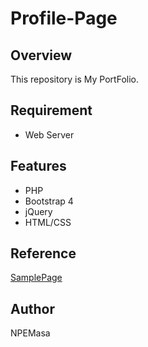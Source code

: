 # Profile-Page

## Overview

This repository is My PortFolio.

## Requirement

- Web Server

## Features

- PHP
- Bootstrap 4
- jQuery
- HTML/CSS

## Reference

[SamplePage](https://linux-info.org/)

## Author

NPEMasa